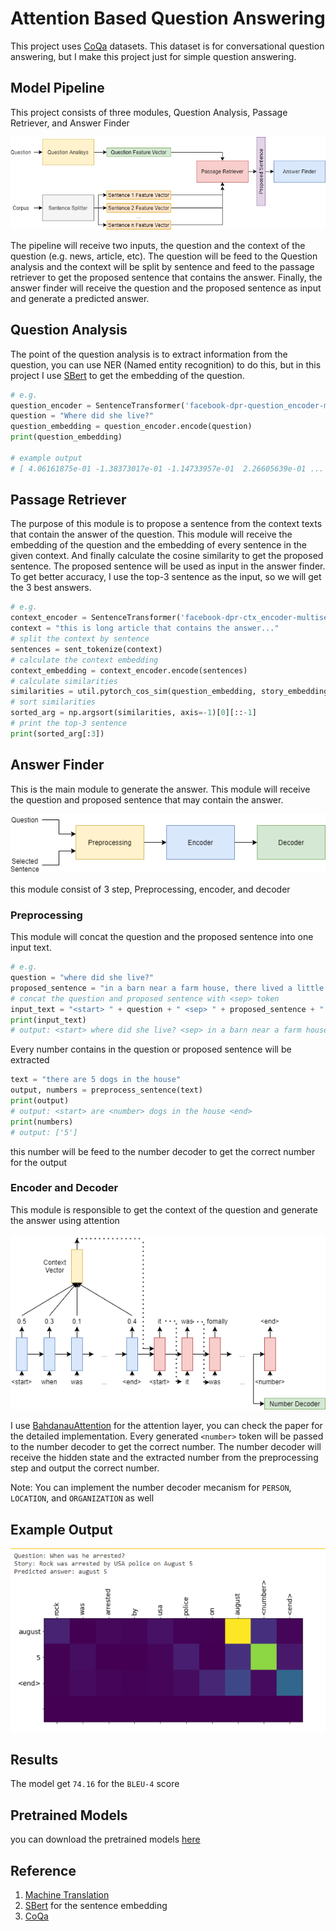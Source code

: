 # Attention Based Question Answering
This project uses [CoQa](https://github.com/stanfordnlp/coqa-baselines) datasets. This dataset is for conversational question answering, but I make this project just for simple question answering.

## Model Pipeline
This project consists of three modules, Question Analysis, Passage Retriever, and Answer Finder

![](https://github.com/share424/attention-based-question-answering/blob/master/images/architechture.png?raw=true)

The pipeline will receive two inputs, the question and the context of the question (e.g. news, article, etc). The question will be feed to the Question analysis and the context will be split by sentence and feed to the passage retriever to get the proposed sentence that contains the answer. Finally, the answer finder will receive the question and the proposed sentence as input and generate a predicted answer.

## Question Analysis
The point of the question analysis is to extract information from the question, you can use NER (Named entity recognition) to do this, but in this project I use [SBert](https://www.sbert.net/) to get the embedding of the question.

```python
# e.g.
question_encoder = SentenceTransformer('facebook-dpr-question_encoder-multiset-base')
question = "Where did she live?"
question_embedding = question_encoder.encode(question)
print(question_embedding)

# example output
# [ 4.06161875e-01 -1.38373017e-01 -1.14733957e-01  2.26605639e-01 ... ]
```

## Passage Retriever
The purpose of this module is to propose a sentence from the context texts that contain the answer of the question. This module will receive the embedding of the question and the embedding of every sentence in the given context. And finally calculate the cosine similarity to get the proposed sentence. The proposed sentence will be used as input in the answer finder. To get better accuracy, I use the top-3 sentence as the input, so we will get the 3 best answers.

```python
# e.g.
context_encoder = SentenceTransformer('facebook-dpr-ctx_encoder-multiset-base')
context = "this is long article that contains the answer..."
# split the context by sentence
sentences = sent_tokenize(context)
# calculate the context embedding
context_embedding = context_encoder.encode(sentences)
# calculate similarities
similarities = util.pytorch_cos_sim(question_embedding, story_embedding).numpy()
# sort similarities
sorted_arg = np.argsort(similarities, axis=-1)[0][::-1]
# print the top-3 sentence
print(sorted_arg[:3])
```

## Answer Finder
This is the main module to generate the answer. This module will receive the question and proposed sentence that may contain the answer.

![](https://github.com/share424/attention-based-question-answering/blob/master/images/answer-finder.png?raw=true)

this module consist of 3 step, Preprocessing, encoder, and decoder

### Preprocessing
This module will concat the question and the proposed sentence into one input text.

```python
# e.g.
question = "where did she live?"
proposed_sentence = "in a barn near a farm house, there lived a little white kitten"
# concat the question and proposed sentence with <sep> token
input_text = "<start> " + question + " <sep> " + proposed_sentence + " <end>"
print(input_text)
# output: <start> where did she live? <sep> in a barn near a farm house, there lived a little white kitten <end>
```

Every number contains in the question or proposed sentence will be extracted

```python
text = "there are 5 dogs in the house"
output, numbers = preprocess_sentence(text)
print(output)
# output: <start> are <number> dogs in the house <end>
print(numbers)
# output: ['5']
```

this number will be feed to the number decoder to get the correct number for the output

### Encoder and Decoder
This module is responsible to get the context of the question and generate the answer using attention

![](https://github.com/share424/attention-based-question-answering/blob/master/images/encoder-decoder.png?raw=true)

I use [BahdanauAttention](https://arxiv.org/abs/1409.0473) for the attention layer, you can check the paper for the detailed implementation. Every generated `<number>` token will be passed to the number decoder to get the correct number. The number decoder will receive the hidden state and the extracted number from the preprocessing step and output the correct number.

Note: You can implement the number decoder mecanism for `PERSON`, `LOCATION`, and `ORGANIZATION` as well

## Example Output
![](https://github.com/share424/attention-based-question-answering/blob/master/images/result.png?raw=true)

## Results
The model get `74.16` for the `BLEU-4` score

## Pretrained Models
you can download the pretrained models [here](https://drive.google.com/drive/folders/14fuDTOEXh3P79qgN-ThCsl1F6fOyH065?usp=sharing)

## Reference
1. [Machine Translation](https://www.tensorflow.org/tutorials/text/nmt_with_attention)
2. [SBert](https://www.sbert.net/) for the sentence embedding
3. [CoQa](https://github.com/stanfordnlp/coqa-baselines)
